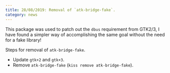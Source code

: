 ```yaml
---
title: 28/08/2019: Removal of `atk-bridge-fake`.
category: news
---
```


This package was used to patch out the `dbus` requirement from GTK2/3, I have found a simpler way of accomplishing the same goal without the need for a fake library!

Steps for removal of `atk-bridge-fake`.

- Update `gtk+2` and `gtk+3`.
- Remove `atk-bridge-fake` (`kiss remove atk-bridge-fake`).
